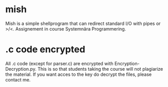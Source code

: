 # mish
Mish is a simple shellprogram that can redirect standard I/O with pipes or >/&lt;. Assignement in course Systemnära Programmering.

# .c code encrypted
All .c code (except for parser.c) are encrypted with Encryption-Decryption.py. This is so that students taking the course will not plagiarize the material. If you want acces to the key do decrypt the files, please contact me.

